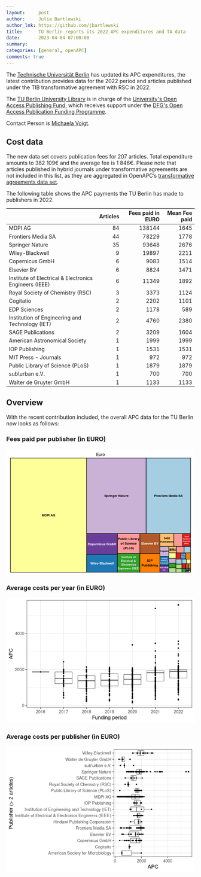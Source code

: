 ```yaml
---
layout:     post
author:     Julia Bartlewski
author_lnk: https://github.com/jbartlewski
title:      TU Berlin reports its 2022 APC expenditures and TA data
date:       2023-04-04 07:00:00
summary:    
categories: [general, openAPC]
comments: true
---
```





The [Technische Universität Berlin](https://www.tu.berlin/en/) has updated its APC expenditures, the latest contribution provides data for the 2022 period and articles published under the  TIB transformative agreement with RSC in 2022.

The [TU Berlin University Library](http://www.ub.tu-berlin.de/en/home/) is in charge of the [University's Open Access Publishing Fund](http://www.ub.tu-berlin.de/en/publishing/open-access/financing-for-publications/), which receives support under the [DFG's Open Access Publication Funding Programme](https://www.dfg.de/en/research_funding/programmes/infrastructure/lis/open_access/infrastructure_funding/).

Contact Person is [Michaela Voigt](mailto:openaccess@ub.tu-berlin.de).

## Cost data



The new data set covers publication fees for 207 articles. Total expenditure amounts to 382 109€ and the average fee is 1 846€. Please note that articles published in hybrid journals under transformative agreements are not included in this list, as they are aggregated in OpenAPC’s [transformative agreements data set](https://github.com/OpenAPC/openapc-de/tree/master/data/transformative_agreements).

The following table shows the APC payments the TU Berlin has made to publishers in 2022.


|                                                       | Articles| Fees paid in EURO| Mean Fee paid|
|:------------------------------------------------------|--------:|-----------------:|-------------:|
|MDPI AG                                                |       84|            138144|          1645|
|Frontiers Media SA                                     |       44|             78229|          1778|
|Springer Nature                                        |       35|             93648|          2676|
|Wiley-Blackwell                                        |        9|             19897|          2211|
|Copernicus GmbH                                        |        6|              9083|          1514|
|Elsevier BV                                            |        6|              8824|          1471|
|Institute of Electrical & Electronics Engineers (IEEE) |        6|             11349|          1892|
|Royal Society of Chemistry (RSC)                       |        3|              3373|          1124|
|Cogitatio                                              |        2|              2202|          1101|
|EDP Sciences                                           |        2|              1178|           589|
|Institution of Engineering and Technology (IET)        |        2|              4760|          2380|
|SAGE Publications                                      |        2|              3209|          1604|
|American Astronomical Society                          |        1|              1999|          1999|
|IOP Publishing                                         |        1|              1531|          1531|
|MIT Press - Journals                                   |        1|               972|           972|
|Public Library of Science (PLoS)                       |        1|              1879|          1879|
|sub\urban e.V.                                         |        1|               700|           700|
|Walter de Gruyter GmbH                                 |        1|              1133|          1133|

## Overview

With the recent contribution included, the overall APC data for the TU Berlin now looks as follows:

### Fees paid per publisher (in EURO)

![plot of chunk tree_tuberlin_2023_04_06_full](/figure/tree_tuberlin_2023_04_06_full-1.png)

###  Average costs per year (in EURO)

![plot of chunk box_tuberlin_2023_04_06_year_full](/figure/box_tuberlin_2023_04_06_year_full-1.png)

###  Average costs per publisher (in EURO)

![plot of chunk box_tuberlin_2023_04_06_publisher_full](/figure/box_tuberlin_2023_04_06_publisher_full-1.png)
